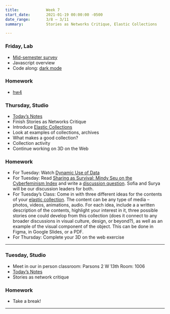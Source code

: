 ```yaml
---
title:            Week 7
start_date:       2021-01-19 00:00:00 -0500
date_range:       3/8 – 3/11
summary:          Stories as Networks Critique, Elastic Collections

---
```


### Friday, Lab

- [Mid-semester survey](https://forms.gle/jKq8mX31LfqUEwKH7)
- Javascript overview
- Code along: [dark mode](https://glitch.com/~ci-js-intro)

### Homework

- [hw4](https://www.dropbox.com/scl/fi/i659ks2ixfpibw58iyl9n/hw4-modes-choose-your-own-tutorial.paper?dl=0&rlkey=6wt5upx1ozb78fozx0w6i9fwb)

### Thursday, Studio

- [Today&rsquo;s Notes](https://paper.dropbox.com/doc/Week-7b-Critique-Continues-Introducing-Elastic-Collections--Bdb4HFBjdovgwDVnkYNEURrGAQ-lkrms3x7JRKshxnq44qiP)
- Finish Stories as Networks Critique
- Introduce [Elastic Collections](../projects/3-elastic-collections)
- Look at examples of collections, archives
- What makes a good collection?
- Collection activity
- Continue working on 3D on the Web


### Homework
- For Tuesday: Watch [Dynamic Use of Data](https://vimeo.com/showcase/8025633/video/518366983)
- For Tuesday: Read [Sharing as Survival: Mindy Seu on the Cyberfeminism Index](https://walkerart.org/magazine/sharing-as-survival-mindy-seu-cyberfeminism-index) and write a [discussion question](https://paper.dropbox.com/doc/Parsons-Core-Interaction-S22-Reading-Reflections--BbijzYVKqjMLwKGisVu2d~FfAQ-xcAaUIV4Syfp3zmAR7IMi). Sofia and Surya will be our discussion leaders for both.
- For Tuesday&rsquo;s Class: Come in with three different ideas for the contents of your [elastic collection](../projects/3-elastic-collections). The content can be any type of media – photos, videos, animations, audio. For each idea, include a a written description of the contents, highlight your interest in it, three possible stories one could develop from this collection (does it connect to any broader discussions in visual culture, design, or beyond?), as well as an example of the visual component of the object. This can be done in Figma, in Google Slides, or a PDF.
- For Thursday: Complete your 3D on the web exercise 



---


### Tuesday, Studio

- Meet in our in person classroom: Parsons 2 W 13th
 Room: 1006
- [Today&rsquo;s Notes](https://paper.dropbox.com/doc/Critique-2-Stories-as-Networks--BdRJZBkPbct3zrz_VVIFNny8AQ-OcbVRwMH4me48lTTdL9wA)
- Stories as network critique

### Homework
- Take a break!

---